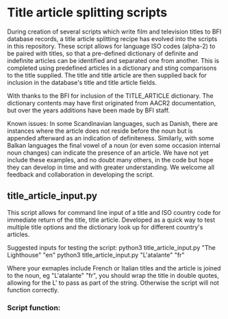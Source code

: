 # Title article splitting scripts

During creation of several scripts which write film and television titles to BFI database records, a title article splitting recipe has evolved into the scripts in this repository. These script allows for language ISO codes (alpha-2) to be paired with titles, so that a pre-defined dictionary of definite and indefinite articles can be identified and separated one from another. This is completed using predefined articles in a dictionary and sting comparisons to the title supplied.  The title and title article are then supplied back for inclusion in the database's title and title article fields.

With thanks to the BFI for inclusion of the TITLE_ARTICLE dictionary. The dictionary contents may have first originated from AACR2 documentation, but over the years additions have been made by BFI staff.

Known issues: In some Scandinavian languages, such as Danish, there are instances where the article does not reside before the noun but is appended afterward as an indication of definiteness. Similarly, with some Balkan languages the final vowel of a noun (or even some occasion internal noun changes) can indicate the presence of an article. We have not yet include these examples, and no doubt many others, in the code but hope they can develop in time and with greater understanding. We welcome all feedback and collaboration in developing the script.

## title_article_input.py

This script allows for command line input of a title and ISO country code for immediate return of the title, title article. Developed as a quick way to test multiple title options and the dictionary look up for different country's articles.

Suggested inputs for testing the script:
python3 title_article_input.py "The Lighthouse" "en"
python3 title_article_input.py "L'atalante" "fr"

Where your exmaples include French or Italian titles and the article is joined to the noun, eg "L'atalante" "fr", you should wrap the title in double quotes, allowing for the L' to pass as part of the string. Otherwise the script will not function correctly.

### Script function:

